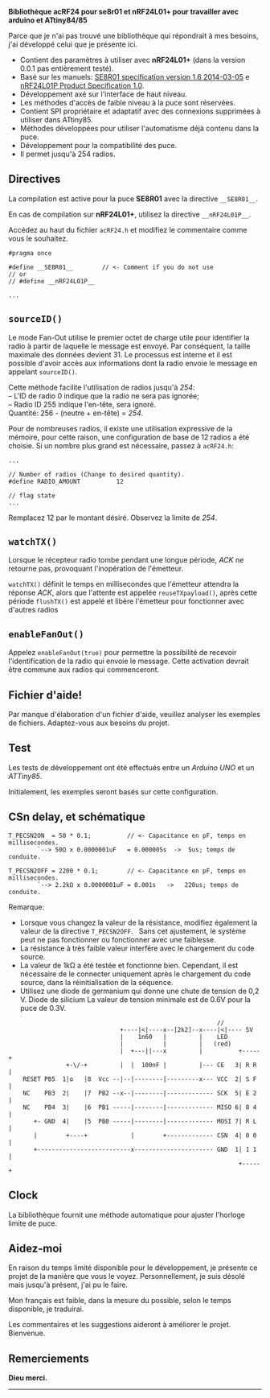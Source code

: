 
**Bibliothèque acRF24 pour se8r01 et nRF24L01+ pour travailler avec arduino et ATtiny84/85**

Parce que je n'ai pas trouvé une bibliothèque qui répondrait à mes besoins, j'ai développé celui que je présente ici.
* Contient des paramètres à utiliser avec **nRF24L01+** (dans la version 0.0.1 pas entièrement testé).
* Basé sur les manuels:
[SE8R01 specification version 1.6 2014-03-05](http://community.atmel.com/sites/default/files/forum_attachments/SE8R01_DataSheet_v1%20-%20副本.pdf)
 e [nRF24L01P Product Specification 1.0](https://www.nordicsemi.com/eng/content/download/2726/34069/file/nRF24L01P_Product_Specification_1_0.pdf).
* Développement axé sur l'interface de haut niveau.
* Les méthodes d'accès de faible niveau à la puce sont réservées.
* Contient SPI propriétaire et adaptatif avec des connexions supprimées à utiliser dans ATtiny85.
* Méthodes développées pour utiliser l'automatisme déjà contenu dans la puce.
* Développement pour la compatibilité des puce.
* Il permet jusqu'à 254 radios.

Directives
------------
  La compilation est active pour la puce **SE8R01** avec la directive `__SE8R01__`.
  
  En cas de compilation sur **nRF24L01+**, utilisez la directive `__nRF24L01P__`.

  Accédez au haut du fichier `acRF24.h` et modifiez le commentaire comme vous le souhaitez.

```
#pragma once

#define __SE8R01__        // <- Comment if you do not use
// or
// #define __nRF24L01P__

...

```


`sourceID()`
------------
  Le mode Fan-Out utilise le premier octet de charge utile pour identifier la radio à partir de laquelle le message est envoyé. Par conséquent, la taille maximale des données devient 31. Le processus est interne et il est possible d'avoir accès aux informations dont la radio envoie le message en appelant `sourceID()`.
  
  Cette méthode facilite l'utilisation de radios jusqu'à *254*:    
  – L'ID de radio 0 indique que la radio ne sera pas ignorée;    
  – Radio ID 255 indique l'en-tête, sera ignoré.    
  Quantité: 256 - (neutre + en-tête) = *254*.
  
  Pour de nombreuses radios, il existe une utilisation expressive de la mémoire, pour cette raison, une configuration de base de 12 radios a été choisie. Si un nombre plus grand est nécessaire, passez à `acRF24.h`:

```
...

// Number of radios (Change to desired quantity).
#define RADIO_AMOUNT          12

// flag state
...
```

  Remplacez 12 par le montant désiré. Observez la limite de *254*.


`watchTX()`
------------
  Lorsque le récepteur radio tombe pendant une longue période, *ACK* ne retourne pas, provoquant l'inopération de l'émetteur.

  `watchTX()` définit le temps en millisecondes que l'émetteur attendra la réponse *ACK*, alors que l'attente est appelée `reuseTXpayload()`, après cette période `flushTX()` est appelé et libère l'émetteur pour fonctionner avec d'autres radios


`enableFanOut()`
------------
  Appelez `enableFanOut(true)` pour permettre la possibilité de recevoir l'identification de la radio qui envoie le message. Cette activation devrait être commune aux radios qui commenceront.


Fichier d'aide!
------------
  Par manque d'élaboration d'un fichier d'aide, veuillez analyser les exemples de fichiers. Adaptez-vous aux besoins du projet.


Test
------------
  Les tests de développement ont été effectués entre un *Arduino UNO* et un *ATTiny85*.
  
  Initialement, les exemples seront basés sur cette configuration.


CSn delay, et schématique
------------
```  
T_PECSN2ON  = 50 * 0.1;          // <- Capacitance en pF, temps en millisecondes.
        `--> 50Ω x 0.0000001uF   = 0.000005s  ->  5us; temps de conduite.

T_PECSN2OFF = 2200 * 0.1;        // <- Capacitance en pF, temps en millisecondes.
        `--> 2.2kΩ x 0.0000001uF = 0.001s   ->   220us; temps de conduite.
```  
  Remarque:
  * Lorsque vous changez la valeur de la résistance, modifiez également la valeur de la directive `T_PECSN2OFF`.
  Sans cet ajustement, le système peut ne pas fonctionner ou fonctionner avec une faiblesse.
  * La résistance à très faible valeur interfère avec le chargement du code source.
  * La valeur de 1kΩ a été testée et fonctionne bien. Cependant, il est nécessaire de le connecter uniquement après le chargement du code source, dans la réinitialisation de la séquence.
  * Utilisez une diode de germanium qui donne une chute de tension de 0,2 V. Diode de silicium La valeur de tension minimale est de 0.6V pour la puce de 0.3V.
```  
                                                          //
                               +----|<|----x--[2k2]--x----|<|---- 5V 
                               |    1n60   |         |    LED
                               |           |         |   (red)
                               |  +---||---x         |          +-----+
                +-\/-+         |  |  100nF |         |--- CE   3| R R |
    RESET PB5  1|o   |8  Vcc --|--|--------|---------x--- VCC  2| S F |
    NC    PB3  2|    |7  PB2 --x--|--------|------------- SCK  5| E 2 |
    NC    PB4  3|    |6  PB1 -----|--------|------------- MISO 6| 8 4 |
       +- GND  4|    |5  PB0 -----|--------|------------- MOSI 7| R L |
       |        +----+            |        +------------- CSN  4| 0 0 |
       +--------------------------x---------------------- GND  1| 1 1 |
                                                                +-----+

```


Clock
------------
  La bibliothèque fournit une méthode automatique pour ajuster l'horloge limite de puce.


Aidez-moi
------------
  En raison du temps limité disponible pour le développement, je présente ce projet de la manière que vous le voyez. Personnellement, je suis désolé mais jusqu'à présent, j'ai pu le faire.
  
  Mon français est faible, dans la mesure du possible, selon le temps disponible, je traduirai.
  
  Les commentaires et les suggestions aideront à améliorer le projet. Bienvenue.


Remerciements
------------
  **Dieu merci.**
  
------------

